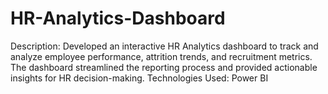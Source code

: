 # HR-Analytics-Dashboard
Description: Developed an interactive HR Analytics dashboard to track and analyze employee performance, attrition trends, and recruitment metrics. The dashboard streamlined the reporting process and provided actionable insights for HR decision-making. Technologies Used: Power BI
